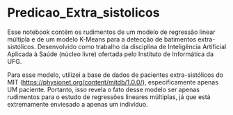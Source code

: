# Predicao_Extra_sistolicos
Esse notebook contém os rudimentos de um modelo de regressão linear múltipla e de um modelo K-Means para a detecção de batimentos extra-sistólicos.
Desenvolvido como trabalho da disciplina de Inteligência Artificial Aplicada à Saúde (núcleo livre) ofertada pelo Instituto de Informática da UFG.

Para esse modelo, utilizei a base de dados de pacientes extra-sistólicos do MIT (https://physionet.org/content/mitdb/1.0.0/), especificamente apenas UM paciente. Portanto, isso revela o fato desse modelo ser apenas rudimentos para o estudo de regressões lineares múltiplas, já que está extremamente enviesado a apenas um indivíduo.
